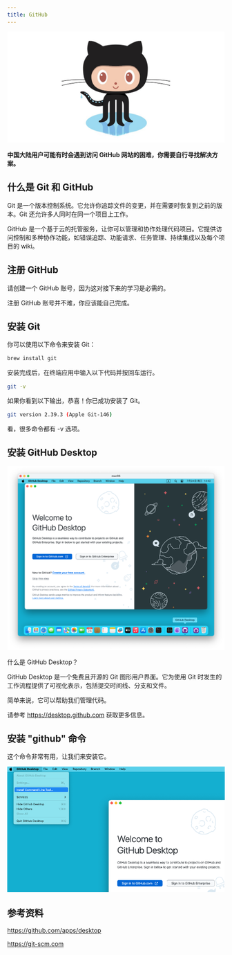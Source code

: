 ```yaml
---
title: GitHub
---
```


![](./images/05-GitHub_1.jpeg)

**中国大陆用户可能有时会遇到访问 GitHub 网站的困难，你需要自行寻找解决方案。**

## 什么是 Git 和 GitHub

Git 是一个版本控制系统。它允许你追踪文件的变更，并在需要时恢复到之前的版本。Git 还允许多人同时在同一个项目上工作。

GitHub 是一个基于云的托管服务，让你可以管理和协作处理代码项目。它提供访问控制和多种协作功能，如错误追踪、功能请求、任务管理、持续集成以及每个项目的 wiki。

## 注册 GitHub

请创建一个 GitHub 账号，因为这对接下来的学习是必需的。

注册 GitHub 账号并不难，你应该能自己完成。

## 安装 Git

你可以使用以下命令来安装 Git：

```bash
brew install git
```

安装完成后，在终端应用中输入以下代码并按回车运行。

```bash
git -v
```

如果你看到以下输出，恭喜！你已成功安装了 Git。

```bash
git version 2.39.3 (Apple Git-146)
```

看，很多命令都有 -v 选项。

## 安装 GitHub Desktop

![](./images/05-GitHub_2.png)

什么是 GitHub Desktop？

GitHub Desktop 是一个免费且开源的 Git 图形用户界面。它为使用 Git 时发生的工作流程提供了可视化表示，包括提交时间线、分支和文件。

简单来说，它可以帮助我们管理代码。

请参考 https://desktop.github.com 获取更多信息。

## 安装 "github" 命令

这个命令非常有用，让我们来安装它。

![](./images/05-GitHub_3.png)

## 参考资料

https://github.com/apps/desktop

https://git-scm.com
